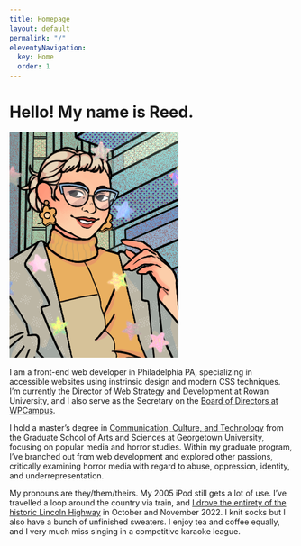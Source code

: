```yaml
---
title: Homepage
layout: default
permalink: "/"
eleventyNavigation:
  key: Home
  order: 1
---
```


# Hello! My name is Reed.

!["Reed Piernock"](/_assets/images/templates/reedcodes.png)

I am a front-end web developer in Philadelphia PA, specializing in accessible websites using instrinsic design and modern CSS techniques. I’m currently the Director of Web Strategy and Development at Rowan University, and I also serve as the Secretary on the [Board of Directors at WPCampus](https://www.wpcampus.org/governance/board/).

I hold a master’s degree in [Communication, Culture, and Technology](https://cct.georgetown.edu/) from the Graduate School of Arts and Sciences at Georgetown University, focusing on popular media and horror studies. Within my graduate program, I’ve branched out from web development and explored other passions, critically examining horror media with regard to abuse, oppression, identity, and underrepresentation.

My pronouns are they/them/theirs. My 2005 iPod still gets a lot of use. I’ve travelled a loop around the country via train, and [I drove the entirety of the historic Lincoln Highway](https://lincolnhighwayjournal.com/) in October and November 2022. I knit socks but I also have a bunch of unfinished sweaters. I enjoy tea and coffee equally, and I very much miss singing in a competitive karaoke league.
